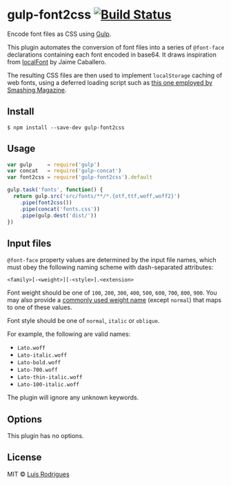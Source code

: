 # gulp-font2css [![Build Status](https://travis-ci.org/goblindegook/gulp-font2css.svg?branch=master)](https://travis-ci.org/goblindegook/gulp-font2css)

Encode font files as CSS using [Gulp](http://gulpjs.com).

This plugin automates the conversion of font files into a series of `@font-face` declarations containing each font encoded in base64.  It draws inspiration from [localFont](http://jaicab.com/localFont/) by Jaime Caballero.

The resulting CSS files are then used to implement `localStorage` caching of web fonts, using a deferred loading script such as [this one employed by Smashing Magazine](https://gist.github.com/hdragomir/8f00ce2581795fd7b1b7).

## Install

```
$ npm install --save-dev gulp-font2css
```

## Usage

```js
var gulp     = require('gulp')
var concat   = require('gulp-concat')
var font2css = require('gulp-font2css').default

gulp.task('fonts', function() {
  return gulp.src('src/fonts/**/*.{otf,ttf,woff,woff2}')
    .pipe(font2css())
    .pipe(concat('fonts.css'))
    .pipe(gulp.dest('dist/'))
})
```

## Input files

`@font-face` property values are determined by the input file names, which must obey the following naming scheme with dash-separated attributes:

`<family>[-<weight>][-<style>].<extension>`

Font weight should be one of `100`, `200`, `300`, `400`, `500`, `600`, `700`, `800`, `900`. You may also provide a [commonly used weight name](http://www.w3.org/TR/css3-fonts/#font-weight-numeric-values) (except `normal`) that maps to one of these values.

Font style should be one of `normal`, `italic` or `oblique`.

For example, the following are valid names:

* `Lato.woff`
* `Lato-italic.woff`
* `Lato-bold.woff`
* `Lato-700.woff`
* `Lato-thin-italic.woff`
* `Lato-100-italic.woff`

The plugin will ignore any unknown keywords.

## Options

This plugin has no options.

## License

MIT © [Luís Rodrigues](https://github.com/goblindegook)
